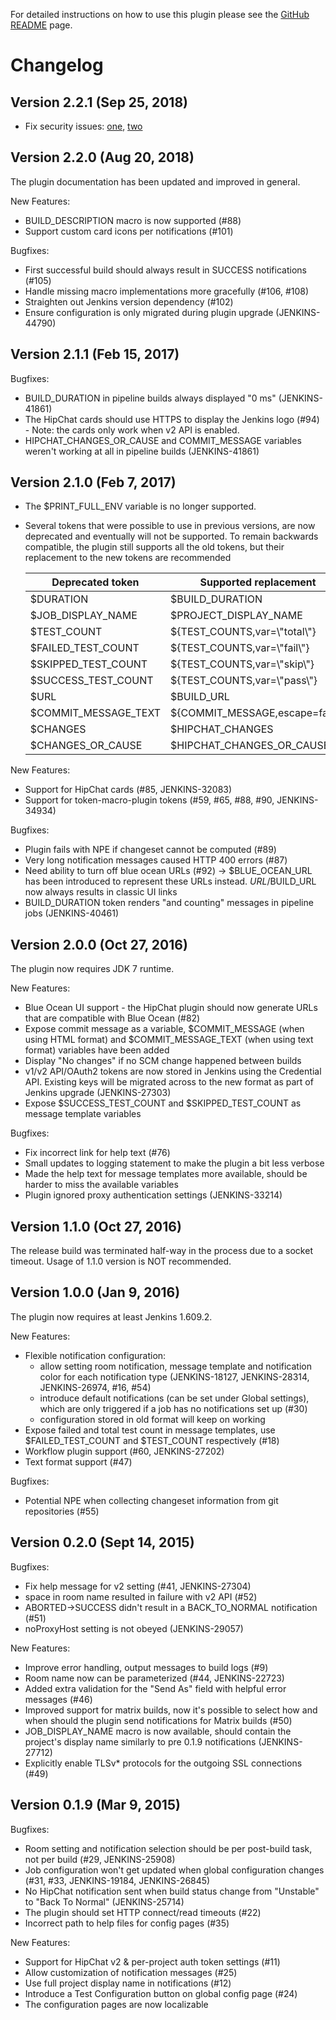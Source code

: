 
For detailed instructions on how to use this plugin please see the
[GitHub
README](https://github.com/jenkinsci/hipchat-plugin/blob/master/README.markdown)
page.

# Changelog

## Version 2.2.1 (Sep 25, 2018)

-   Fix security issues:
    [one](https://jenkins.io/security/advisory/2018-09-25/#SECURITY-984%20(1)),
    [two](https://jenkins.io/security/advisory/2018-09-25/#SECURITY-984%20(2))

## Version 2.2.0 (Aug 20, 2018)

The plugin documentation has been updated and improved in general.

New Features:

-   BUILD\_DESCRIPTION macro is now supported (\#88)
-   Support custom card icons per notifications (\#101)

Bugfixes:

-   First successful build should always result in SUCCESS notifications
    (\#105)
-   Handle missing macro implementations more gracefully (\#106, \#108)
-   Straighten out Jenkins version dependency (\#102)
-   Ensure configuration is only migrated during plugin upgrade
    (JENKINS-44790)

## Version 2.1.1 (Feb 15, 2017)

Bugfixes:

-   BUILD\_DURATION in pipeline builds always displayed "0 ms"
    (JENKINS-41861)
-   The HipChat cards should use HTTPS to display the Jenkins logo
    (\#94) - Note: the cards only work when v2 API is enabled.
-   HIPCHAT\_CHANGES\_OR\_CAUSE and COMMIT\_MESSAGE variables weren't
    working at all in pipeline builds (JENKINS-41861)

## Version 2.1.0 (Feb 7, 2017)

-   The $PRINT\_FULL\_ENV variable is no longer supported.
-   Several tokens that were possible to use in previous versions, are
    now deprecated and eventually will not be supported. To remain
    backwards compatible, the plugin still supports all the old tokens,
    but their replacement to the new tokens are recommended

    | Deprecated token       | Supported replacement           |
    |------------------------|---------------------------------|
    | $DURATION              | $BUILD\_DURATION                |
    | $JOB\_DISPLAY\_NAME    | $PROJECT\_DISPLAY\_NAME         |
    | $TEST\_COUNT           | ${TEST\_COUNTS,var=\\"total\\"} |
    | $FAILED\_TEST\_COUNT   | ${TEST\_COUNTS,var=\\"fail\\"}  |
    | $SKIPPED\_TEST\_COUNT  | ${TEST\_COUNTS,var=\\"skip\\"}  |
    | $SUCCESS\_TEST\_COUNT  | ${TEST\_COUNTS,var=\\"pass\\"}  |
    | $URL                   | $BUILD\_URL                     |
    | $COMMIT\_MESSAGE\_TEXT | ${COMMIT\_MESSAGE,escape=false} |
    | $CHANGES               | $HIPCHAT\_CHANGES               |
    | $CHANGES\_OR\_CAUSE    | $HIPCHAT\_CHANGES\_OR\_CAUSE    |

New Features:

-   Support for HipChat cards (\#85, JENKINS-32083)
-   Support for token-macro-plugin tokens (\#59, \#65, \#88, \#90,
    JENKINS-34934)

Bugfixes:

-   Plugin fails with NPE if changeset cannot be computed (\#89)
-   Very long notification messages caused HTTP 400 errors (\#87)
-   Need ability to turn off blue ocean URLs (\#92) -\>
    $BLUE\_OCEAN\_URL has been introduced to represent these URLs
    instead. $URL/$BUILD\_URL now always results in classic UI links
-   BUILD\_DURATION token renders "and counting" messages in pipeline
    jobs (JENKINS-40461)

## **Version 2.0.0 (Oct 27, 2016)**

The plugin now requires JDK 7 runtime.

New Features:

-   Blue Ocean UI support - the HipChat plugin should now generate URLs
    that are compatible with Blue Ocean (\#82)
-   Expose commit message as a variable, $COMMIT\_MESSAGE (when using
    HTML format) and $COMMIT\_MESSAGE\_TEXT (when using text format)
    variables have been added
-   Display "No changes" if no SCM change happened between builds
-   v1/v2 API/OAuth2 tokens are now stored in Jenkins using the
    Credential API. Existing keys will be migrated across to the new
    format as part of Jenkins upgrade (JENKINS-27303)
-   Expose $SUCCESS\_TEST\_COUNT and $SKIPPED\_TEST\_COUNT as message
    template variables

Bugfixes:

-   Fix incorrect link for help text (\#76)
-   Small updates to logging statement to make the plugin a bit less
    verbose
-   Made the help text for message templates more available, should be
    harder to miss the available variables
-   Plugin ignored proxy authentication settings (JENKINS-33214)

## Version 1.1.0 (Oct 27, 2016)

The release build was terminated half-way in the process due to a socket
timeout. Usage of 1.1.0 version is NOT recommended.

## Version 1.0.0 (Jan 9, 2016)

The plugin now requires at least Jenkins 1.609.2.

New Features:

-   Flexible notification configuration:
    -   allow setting room notification, message template and
        notification color for each notification type (JENKINS-18127,
        JENKINS-28314, JENKINS-26974, \#16, \#54)
    -   introduce default notifications (can be set under Global
        settings), which are only triggered if a job has no
        notifications set up (\#30)
    -   configuration stored in old format will keep on working
-   Expose failed and total test count in message templates, use
    $FAILED\_TEST\_COUNT and $TEST\_COUNT respectively (\#18)
-   Workflow plugin support (\#60, JENKINS-27202)
-   Text format support (\#47)

Bugfixes:

-   Potential NPE when collecting changeset information from git
    repositories (\#55)

## Version 0.2.0 (Sept 14, 2015)

Bugfixes:

-   Fix help message for v2 setting (\#41, JENKINS-27304)
-   space in room name resulted in failure with v2 API (\#52)
-   ABORTED-\>SUCCESS didn't result in a BACK\_TO\_NORMAL notification
    (\#51)
-   noProxyHost setting is not obeyed (JENKINS-29057)

New Features:

-   Improve error handling, output messages to build logs (\#9)
-   Room name now can be parameterized (\#44, JENKINS-22723)
-   Added extra validation for the "Send As" field with helpful error
    messages (\#46)
-   Improved support for matrix builds, now it's possible to select how
    and when should the plugin send notifications for Matrix builds
    (\#50)
-   JOB\_DISPLAY\_NAME macro is now available, should contain the
    project's display name similarly to pre 0.1.9 notifications
    (JENKINS-27712)
-   Explicitly enable TLSv\* protocols for the outgoing SSL connections
    (\#49)

## Version 0.1.9 (Mar 9, 2015)

Bugfixes:

-   Room setting and notification selection should be per post-build
    task, not per build (\#29, JENKINS-25908)
-   Job configuration won't get updated when global configuration
    changes (\#31, \#33, JENKINS-19184, JENKINS-26845)
-   No HipChat notification sent when build status change from
    "Unstable" to "Back To Normal" (JENKINS-25714)
-   The plugin should set HTTP connect/read timeouts (\#22)
-   Incorrect path to help files for config pages (\#35)

New Features:

-   Support for HipChat v2 & per-project auth token settings (\#11)
-   Allow customization of notification messages (\#25)
-   Use full project display name in notifications (\#12)
-   Introduce a Test Configuration button on global config page (\#24)
-   The configuration pages are now localizable
